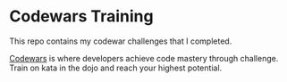 # Codewars Training

This repo contains my codewar challenges that I completed.

[Codewars](https://www.codewars.com/) is where developers achieve code mastery through challenge. Train on kata in the dojo and reach your highest potential.
